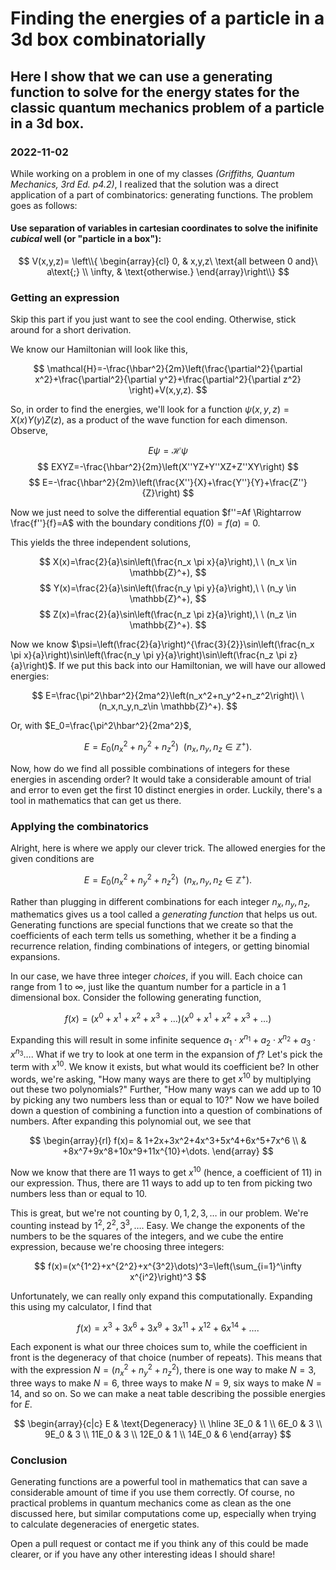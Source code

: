 # Finding the energies of a particle in a 3d box combinatorially
## Here I show that we can use a generating function to solve for the energy states for the classic quantum mechanics problem of a particle in a 3d box.
### 2022-11-02

While working on a problem in one of my classes *(Griffiths, Quantum Mechanics, 3rd Ed. p4.2)*, I realized that the solution was a direct application of a part of combinatorics: generating functions. The problem goes as follows:

#### Use separation of variables in cartesian coordinates to solve the inifinite *cubical* well (or "particle in a box"):

$$
V(x,y,z)=
\left\\{
\begin{array}{cl}
0, & x,y,z\ \text{all between 0 and}\ a\text{;} \\
\infty, & \text{otherwise.}
\end{array}\right\\}
$$

### Getting an expression

Skip this part if you just want to see the cool ending. Otherwise, stick around for a short derivation.

We know our Hamiltonian will look like this,

$$
\mathcal{H}=-\frac{\hbar^2}{2m}\left(\frac{\partial^2}{\partial x^2}+\frac{\partial^2}{\partial y^2}+\frac{\partial^2}{\partial z^2} \right)+V(x,y,z).
$$

So, in order to find the energies, we'll look for a function $\psi(x,y,z)=X(x)Y(y)Z(z)$, as a product of the wave function for each dimenson. Observe,

$$
E\psi=\mathcal{H}\psi
$$
$$
EXYZ=-\frac{\hbar^2}{2m}\left(X''YZ+Y''XZ+Z''XY\right)
$$
$$
E=-\frac{\hbar^2}{2m}\left(\frac{X''}{X}+\frac{Y''}{Y}+\frac{Z''}{Z}\right)
$$

Now we just need to solve the differential equation $f''=Af \Rightarrow \frac{f''}{f}=A$ with the boundary conditions $f(0)=f(a)=0$.

This yields the three independent solutions,

$$
X(x)=\frac{2}{a}\sin\left(\frac{n_x \pi x}{a}\right),\ \ (n_x \in \mathbb{Z}^+),
$$
$$
Y(x)=\frac{2}{a}\sin\left(\frac{n_y \pi y}{a}\right),\ \ (n_y \in \mathbb{Z}^+),
$$
$$
Z(x)=\frac{2}{a}\sin\left(\frac{n_z \pi z}{a}\right),\ \ (n_z \in \mathbb{Z}^+).
$$

Now we know $\psi=\left(\frac{2}{a}\right)^{\frac{3}{2}}\sin\left(\frac{n_x \pi x}{a}\right)\sin\left(\frac{n_y \pi y}{a}\right)\sin\left(\frac{n_z \pi z}{a}\right)$. If we put this back into our Hamiltonian, we will have our allowed energies:

$$
E=\frac{\pi^2\hbar^2}{2ma^2}\left(n_x^2+n_y^2+n_z^2\right)\ \ (n_x,n_y,n_z\in \mathbb{Z}^+).
$$

Or, with $E_0=\frac{\pi^2\hbar^2}{2ma^2}$,

$$
E=E_0\left(n_x^2+n_y^2+n_z^2\right)\ \ (n_x,n_y,n_z\in \mathbb{Z}^+).
$$

Now, how do we find all possible combinations of integers for these energies in ascending order? It would take a considerable amount of trial and error to even get the first 10 distinct energies in order. Luckily, there's a tool in mathematics that can get us there.

### Applying the combinatorics

Alright, here is where we apply our clever trick. The allowed energies for the given conditions are

$$
E=E_0\left(n_x^2+n_y^2+n_z^2\right)\ \ (n_x,n_y,n_z\in \mathbb{Z}^+).
$$

Rather than plugging in different combinations for each integer $n_x,n_y,n_z$, mathematics gives us a tool called a *generating function* that helps us out. Generating functions are special functions that we create so that the coefficients of each term tells us something, whether it be a finding a recurrence relation, finding combinations of integers, or getting binomial expansions.

In our case, we have three integer *choices*, if you will. Each choice can range from $1$ to $\infty$, just like the quantum number for a particle in a 1 dimensional box. Consider the following generating function,

$$
f(x)=(x^0+x^1+x^2+x^3+\dots)(x^0+x^1+x^2+x^3+\dots)
$$

Expanding this will result in some infinite sequence $a_1\cdot x^{n_1}+a_2\cdot x^{n_2}+a_3\cdot x^{n_3}\dots$. What if we try to look at one term in the expansion of $f$? Let's pick the term with $x^{10}$. We know it exists, but what would its coefficient be? In other words, we're asking, "How many ways are there to get $x^{10}$ by multiplying out these two polynomials?" Further, "How many ways can we add up to $10$ by picking any two numbers less than or equal to $10$?" Now we have boiled down a question of combining a function into a question of combinations of numbers. After expanding this polynomial out, we see that

$$
\begin{array}{rl}
f(x)= & 1+2x+3x^2+4x^3+5x^4+6x^5+7x^6 \\
& +8x^7+9x^8+10x^9+11x^{10}+\dots.
\end{array}
$$

Now we know that there are 11 ways to get $x^{10}$ (hence, a coefficient of $11$) in our expression. Thus, there are $11$ ways to add up to ten from picking two numbers less than or equal to $10$.

This is great, but we're not counting by $0,1,2,3,\dots$ in our problem. We're counting instead by $1^2,2^2,3^3,\dots$. Easy. We change the exponents of the numbers to be the squares of the integers, and we cube the entire expression, because we're choosing three integers:

$$
f(x)=(x^{1^2}+x^{2^2}+x^{3^2}\dots)^3=\left(\sum_{i=1}^\infty x^{i^2}\right)^3
$$

Unfortunately, we can really only expand this computationally. Expanding this using my calculator, I find that

$$
f(x)=x^3+3x^6+3x^9+3x^{11}+x^{12}+6x^{14}+\dots.
$$

Each exponent is what our three choices sum to, while the coefficient in front is the degeneracy of that choice (number of repeats). This means that with the expression $N=(n_x^2+n_y^2+n_z^2)$, there is one way to make $N=3$, three ways to make $N=6$, three ways to make $N=9$, six ways to make $N=14$, and so on. So we can make a neat table describing the possible energies for $E$.

$$
\begin{array}{c|c}
E & \text{Degeneracy} \\
\hline
3E_0 & 1 \\
6E_0 & 3 \\
9E_0 & 3 \\
11E_0 & 3 \\
12E_0 & 1 \\
14E_0 & 6
\end{array}
$$

### Conclusion

Generating functions are a powerful tool in mathematics that can save a considerable amount of time if you use them correctly. Of course, no practical problems in quantum mechanics come as clean as the one discussed here, but similar computations come up, especially when trying to calculate degeneracies of energetic states.


Open a pull request or contact me if you think any of this could be made clearer, or if you have any other interesting ideas I should share!
